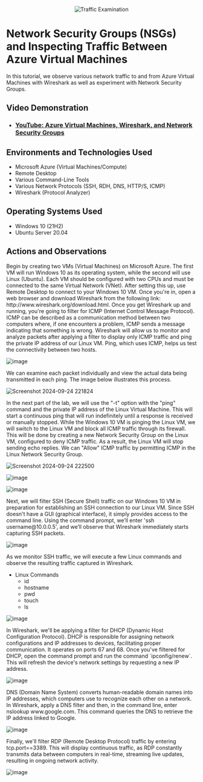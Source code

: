 <p align="center">
<img src="https://i.imgur.com/Ua7udoS.png" alt="Traffic Examination"/>
</p>

<h1>Network Security Groups (NSGs) and Inspecting Traffic Between Azure Virtual Machines</h1>
In this tutorial, we observe various network traffic to and from Azure Virtual Machines with Wireshark as well as experiment with Network Security Groups. <br />


<h2>Video Demonstration</h2>

- ### [YouTube: Azure Virtual Machines, Wireshark, and Network Security Groups](https://www.youtube.com)

<h2>Environments and Technologies Used</h2>

- Microsoft Azure (Virtual Machines/Compute)
- Remote Desktop
- Various Command-Line Tools
- Various Network Protocols (SSH, RDH, DNS, HTTP/S, ICMP)
- Wireshark (Protocol Analyzer)

<h2>Operating Systems Used </h2>

- Windows 10 (21H2)
- Ubuntu Server 20.04

<h2>Actions and Observations</h2>

<p>Begin by creating two VMs (Virtual Machines) on Microsoft Azure. The first VM will run Windows 10 as its operating system, while the second will use Linux (Ubuntu). Each VM should be configured with two CPUs and must be connected to the same Virtual Network (VNet). After setting this up, use Remote Desktop to connect to your Windows 10 VM. Once you're in, open a web browser and download Wireshark from the following link: http://www.wireshark.org/download.html. Once you get Wireshark up and running, you're going to filter for ICMP (Internet Control Message Protocol). ICMP can be described as a communication method between two computers where, if one encounters a problem, ICMP sends a message indicating that something is wrong. Wireshark will allow us to monitor and analyze packets after applying a filter to display only ICMP traffic and ping the private IP address of our Linux VM. Ping, which uses ICMP, helps us test the connectivity between two hosts.
</p>

![image](https://github.com/user-attachments/assets/94f5a5b4-fe27-4b4e-8b9b-8ab57a5e059a)


<p>We can examine each packet individually and view the actual data being transmitted in each ping. The image below illustrates this process.</p>

![Screenshot 2024-09-24 221824](https://github.com/user-attachments/assets/90c4b20d-b8ff-4e32-84bc-d7abe312b426)


<p>In the next part of the lab, we will use the "-t" option with the "ping" command and the private IP address of the Linux Virtual Machine. This will start a continuous ping that will run indefinitely until a response is received or manually stopped. While the Windows 10 VM is pinging the Linux VM, we will switch to the Linux VM and block all ICMP traffic through its firewall. This will be done by creating a new Network Security Group on the Linux VM, configured to deny ICMP traffic. As a result, the Linux VM will stop sending echo replies. We can "Allow" ICMP traffic by permitting ICMP in the Linux Network Security Group.</p>



![Screenshot 2024-09-24 222500](https://github.com/user-attachments/assets/43fff794-d96a-49fb-ac4b-0991c14224dd)

![image](https://github.com/user-attachments/assets/f5c47158-82d5-44ee-9990-ca770b20bcbf)

![image](https://github.com/user-attachments/assets/533f8a09-0e05-4f29-9e14-eb720d36da20)



<p>Next, we will filter SSH (Secure Shell) traffic on our Windows 10 VM in preparation for establishing an SSH connection to our Linux VM. Since SSH doesn't have a GUI (graphical interface), it simply provides access to the command line. Using the command prompt, we’ll enter 'ssh username@10.0.0.5', and we’ll observe that Wireshark immediately starts capturing SSH packets.</p>


![image](https://github.com/user-attachments/assets/eb58b4df-bd32-4e98-ac0d-54201099e958)



<p> As we monitor SSH traffic, we will execute a few Linux commands and observe the resulting traffic captured in Wireshark.

* Linux Commands
  * id
  * hostname
  * pwd
  * touch 
  * ls
<p/>


![image](https://github.com/user-attachments/assets/c0df6743-b7e0-4250-ac0e-04964aff9c9b)

<p>
In Wireshark, we'll be applying a filter for DHCP (Dynamic Host Configuration Protocol). DHCP is responsible for assigning network configurations and IP addresses to devices, facilitating proper communication. It operates on ports 67 and 68. Once you've filtered for DHCP, open the command prompt and run the command `ipconfig/renew`. This will refresh the device's network settings by requesting a new IP address.</p>

![image](https://github.com/user-attachments/assets/e058d3c9-7046-4a39-8879-696628835fb4)

<p>DNS (Domain Name System) converts human-readable domain names into IP addresses, which computers use to recognize each other on a network. In Wireshark, apply a DNS filter and then, in the command line, enter nslookup www.google.com. This command queries the DNS to retrieve the IP address linked to Google.</p>

![image](https://github.com/user-attachments/assets/fa97e09d-929f-4274-9025-d13c65b2ece9)

<p>Finally, we'll filter RDP (Remote Desktop Protocol) traffic by entering tcp.port==3389. This will display continuous traffic, as RDP constantly transmits data between computers in real-time, streaming live updates, resulting in ongoing network activity.</p>

![image](https://github.com/user-attachments/assets/83f4942a-ea59-4866-b90d-6866f603d1e2)


















